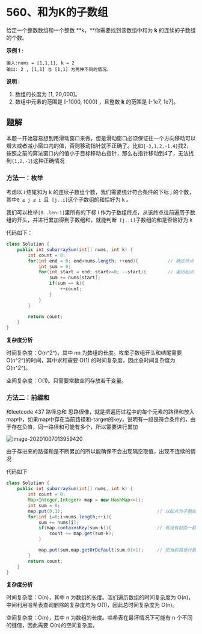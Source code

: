 # 560、和为K的子数组

给定一个整数数组和一个整数 **k，**你需要找到该数组中和为 **k** 的连续的子数组的个数。

**示例 1 :**

```
输入:nums = [1,1,1], k = 2
输出: 2 , [1,1] 与 [1,1] 为两种不同的情况。
```

**说明 :**

1. 数组的长度为 [1, 20,000]。
2. 数组中元素的范围是 [-1000, 1000] ，且整数 **k** 的范围是 [-1e7, 1e7]。



## 题解

本题一开始容易想到用滑动窗口来做，但是滑动窗口必须保证往一个方向移动可以增大或者减小窗口内的值，否则移动指针就不正确了。比如`{-3,1,2,-1,4}`找2，按照之前的算法窗口内的值小于目标移动右指针，那么右指针移动到4了，无法找到`{1,2,-1}`这种正确情况



### 方法一：枚举

考虑以 i 结尾和为 k 的连续子数组个数，我们需要统计符合条件的下标 j 的个数，其中`0 ≤ j ≤ i `且` [j..i]`这个子数组的和恰好为 k 。

我们可以枚举` [0..len-1] `里所有的下标 i 作为子数组终点，从该终点往前遍历子数组的开头，并进行累加得到子数组和，就能判断` [j..i]`子数组的和是否恰好为 k

代码如下：

```java
class Solution {
    public int subarraySum(int[] nums, int k) {
        int count = 0;
        for(int end = 0; end<nums.length; ++end){			// 确定终点
            int sum = 0;
            for(int start = end; start>=0; --start){		// 遍历起点
                sum += nums[start];
                if(sum == k){
                    ++count;
                }
            }
        }

        return count;
    }
}
```

**复杂度分析**

时间复杂度：O(n^2^)，其中 nn 为数组的长度。枚举子数组开头和结尾需要 O(n^2^)的时间，其中求和需要 O(1) 的时间复杂度，因此总时间复杂度为 O(n^2^)。

空间复杂度：O(1)。只需要常数空间存放若干变量。



### 方法二：前缀和

和leetcode 437 路径总和 思路很像，就是把遍历过程中的每个元素的路径和放入map中，如果map中存在当前路径和-target的key，说明有一段是符合条件的，由于存在负值，同一路径和可能有多个，所以需要进行累加

![image-20201007013959420](https://gitee.com/zero049/MyNoteImages/raw/master/image-20201007013959420.png)

由于存进来的路径和是不断累加的所以能确保不会出现隔空取值，出现不连续的情况

代码如下

```java
class Solution {
    public int subarraySum(int[] nums, int k) {
        int count = 0;
        Map<Integer,Integer> map = new HashMap<>();
        int sum = 0;
        map.put(0,1);									// 以起点为子数组起点的情况
        for(int i=0;i<nums.length;++i){
            sum += nums[i];
            if(map.containsKey(sum-k)){					// 有没有前面一截符合sum-k符合则说明后面一截连续的是子数组
                count += map.get(sum-k);
            }

            map.put(sum,map.getOrDefault(sum,0)+1);		// 把当前路径计数+1
        }
        return count;
    }
}
```

**复杂度分析**

时间复杂度：O(n)，其中 n 为数组的长度。我们遍历数组的时间复杂度为 O(n)，中间利用哈希表查询删除的复杂度均为 O(1)，因此总时间复杂度为 O(n)。

空间复杂度：O(n)，其中 n 为数组的长度。哈希表在最坏情况下可能有 n 个不同的键值，因此需要 O(n)的空间复杂度。

